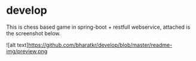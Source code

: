# develop

This is chess based game in spring-boot + restfull webservice, attached is the screenshot below.

![alt text]https://github.com/bharatkr/develop/blob/master/readme-img/preview.png
